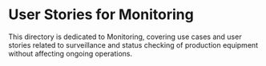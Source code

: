 # User Stories for Monitoring
This directory is dedicated to Monitoring, covering use cases and user stories related to surveillance and status checking of production equipment without affecting ongoing operations.

